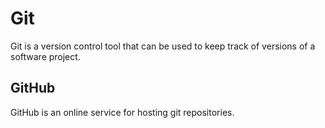 # Git

Git is a version control tool that can be used to keep track of versions of a software project.

## GitHub

GitHub is an online service for hosting git repositories.









